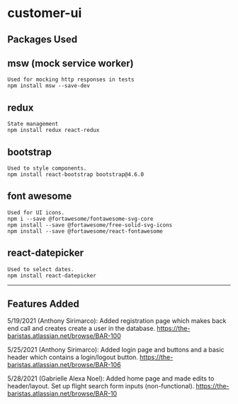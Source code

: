 # customer-ui

## Packages Used

## msw (mock service worker)
	Used for mocking http responses in tests
	npm install msw --save-dev

## redux
	State management
	npm install redux react-redux

## bootstrap
	Used to style components.
	npm install react-bootstrap bootstrap@4.6.0

## font awesome
	Used for UI icons.
	npm i --save @fortawesome/fontawesome-svg-core
  	npm install --save @fortawesome/free-solid-svg-icons
  	npm install --save @fortawesome/react-fontawesome

## react-datepicker
	Used to select dates.
	npm install react-datepicker

-----------------

## Features Added

5/19/2021 (Anthony Sirimarco): Added registration page which makes back end call and creates create a user in the database. 
https://the-baristas.atlassian.net/browse/BAR-100

5/25/2021 (Anthony Sirimarco): Added login page and buttons and a basic header which contains a login/logout button.
https://the-baristas.atlassian.net/browse/BAR-106

5/28/2021 (Gabrielle Alexa Noel): Added home page and made edits to header/layout. Set up flight search form inputs (non-functional).
https://the-baristas.atlassian.net/browse/BAR-10
